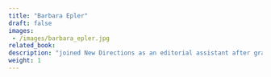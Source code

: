 ```yaml
---
title: "Barbara Epler"
draft: false
images:
 - /images/barbara_epler.jpg
related_book:
description: "joined New Directions as an editorial assistant after graduating from college in 1984. She became editor in chief in 1995; named Publisher in 2008, and in 2011 became president."
weight: 1
---
```

